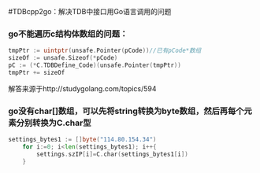#TDBcpp2go：解决TDB中接口用Go语言调用的问题

### go不能遍历c结构体数组的问题：
```go
tmpPtr := uintptr(unsafe.Pointer(pCode))//已有pCode*数组
sizeOf := unsafe.Sizeof(*pCode)
pC := (*C.TDBDefine_Code)(unsafe.Pointer(tmpPtr))
tmpPtr += sizeOf
```
解答来源于http://studygolang.com/topics/594

### go没有char[]数组，可以先将string转换为byte数组，然后再每个元素分别转换为C.char型
```go
settings_bytes1 := []byte("114.80.154.34")
	for i:=0; i<len(settings_bytes1); i++{
		settings.szIP[i]=C.char(settings_bytes1[i])
	}
```
